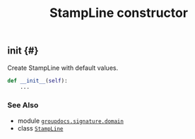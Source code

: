 ﻿---
title: StampLine constructor
second_title: GroupDocs.Signature for Python via .NET API References
description: 
type: docs
url: /python-net/groupdocs.signature.domain/stampline/__init__/
is_root: false
weight: 10
---

## __init__ {#}

Create StampLine with default values.



```python
def __init__(self):
    ...
```





### See Also
* module [`groupdocs.signature.domain`](../../)
* class [`StampLine`](/signature/python-net/groupdocs.signature.domain/stampline)
